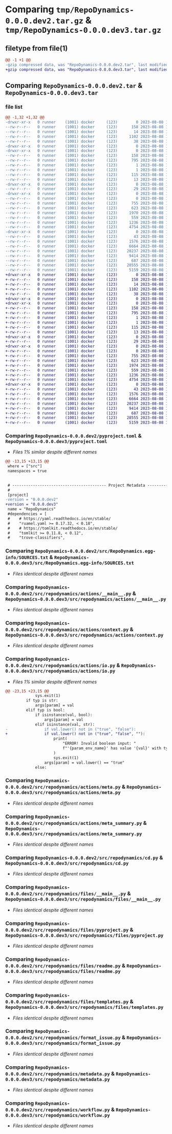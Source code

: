 # Comparing `tmp/RepoDynamics-0.0.0.dev2.tar.gz` & `tmp/RepoDynamics-0.0.0.dev3.tar.gz`

## filetype from file(1)

```diff
@@ -1 +1 @@
-gzip compressed data, was "RepoDynamics-0.0.0.dev2.tar", last modified: Tue Aug  8 15:02:13 2023, max compression
+gzip compressed data, was "RepoDynamics-0.0.0.dev3.tar", last modified: Tue Aug  8 15:10:12 2023, max compression
```

## Comparing `RepoDynamics-0.0.0.dev2.tar` & `RepoDynamics-0.0.0.dev3.tar`

### file list

```diff
@@ -1,32 +1,32 @@
-drwxr-xr-x   0 runner    (1001) docker     (123)        0 2023-08-08 15:02:13.768183 RepoDynamics-0.0.0.dev2/
--rw-r--r--   0 runner    (1001) docker     (123)      158 2023-08-08 15:02:13.764183 RepoDynamics-0.0.0.dev2/PKG-INFO
--rw-r--r--   0 runner    (1001) docker     (123)       14 2023-08-08 15:02:04.000000 RepoDynamics-0.0.0.dev2/README.md
--rw-r--r--   0 runner    (1001) docker     (123)     1102 2023-08-08 15:02:04.000000 RepoDynamics-0.0.0.dev2/pyproject.toml
--rw-r--r--   0 runner    (1001) docker     (123)       38 2023-08-08 15:02:13.768183 RepoDynamics-0.0.0.dev2/setup.cfg
-drwxr-xr-x   0 runner    (1001) docker     (123)        0 2023-08-08 15:02:13.760183 RepoDynamics-0.0.0.dev2/src/
-drwxr-xr-x   0 runner    (1001) docker     (123)        0 2023-08-08 15:02:13.764183 RepoDynamics-0.0.0.dev2/src/RepoDynamics.egg-info/
--rw-r--r--   0 runner    (1001) docker     (123)      158 2023-08-08 15:02:13.000000 RepoDynamics-0.0.0.dev2/src/RepoDynamics.egg-info/PKG-INFO
--rw-r--r--   0 runner    (1001) docker     (123)      795 2023-08-08 15:02:13.000000 RepoDynamics-0.0.0.dev2/src/RepoDynamics.egg-info/SOURCES.txt
--rw-r--r--   0 runner    (1001) docker     (123)        1 2023-08-08 15:02:13.000000 RepoDynamics-0.0.0.dev2/src/RepoDynamics.egg-info/dependency_links.txt
--rw-r--r--   0 runner    (1001) docker     (123)        1 2023-08-08 15:02:13.000000 RepoDynamics-0.0.0.dev2/src/RepoDynamics.egg-info/not-zip-safe
--rw-r--r--   0 runner    (1001) docker     (123)      115 2023-08-08 15:02:13.000000 RepoDynamics-0.0.0.dev2/src/RepoDynamics.egg-info/requires.txt
--rw-r--r--   0 runner    (1001) docker     (123)       13 2023-08-08 15:02:13.000000 RepoDynamics-0.0.0.dev2/src/RepoDynamics.egg-info/top_level.txt
-drwxr-xr-x   0 runner    (1001) docker     (123)        0 2023-08-08 15:02:13.764183 RepoDynamics-0.0.0.dev2/src/repodynamics/
--rw-r--r--   0 runner    (1001) docker     (123)       29 2023-08-08 15:02:04.000000 RepoDynamics-0.0.0.dev2/src/repodynamics/__init__.py
-drwxr-xr-x   0 runner    (1001) docker     (123)        0 2023-08-08 15:02:13.764183 RepoDynamics-0.0.0.dev2/src/repodynamics/actions/
--rw-r--r--   0 runner    (1001) docker     (123)        0 2023-08-08 15:02:04.000000 RepoDynamics-0.0.0.dev2/src/repodynamics/actions/__init__.py
--rw-r--r--   0 runner    (1001) docker     (123)      755 2023-08-08 15:02:04.000000 RepoDynamics-0.0.0.dev2/src/repodynamics/actions/__main__.py
--rw-r--r--   0 runner    (1001) docker     (123)      623 2023-08-08 15:02:04.000000 RepoDynamics-0.0.0.dev2/src/repodynamics/actions/context.py
--rw-r--r--   0 runner    (1001) docker     (123)     1970 2023-08-08 15:02:04.000000 RepoDynamics-0.0.0.dev2/src/repodynamics/actions/io.py
--rw-r--r--   0 runner    (1001) docker     (123)      559 2023-08-08 15:02:04.000000 RepoDynamics-0.0.0.dev2/src/repodynamics/actions/meta.py
--rw-r--r--   0 runner    (1001) docker     (123)     1236 2023-08-08 15:02:04.000000 RepoDynamics-0.0.0.dev2/src/repodynamics/actions/meta_summary.py
--rw-r--r--   0 runner    (1001) docker     (123)     4754 2023-08-08 15:02:04.000000 RepoDynamics-0.0.0.dev2/src/repodynamics/cd.py
-drwxr-xr-x   0 runner    (1001) docker     (123)        0 2023-08-08 15:02:13.764183 RepoDynamics-0.0.0.dev2/src/repodynamics/files/
--rw-r--r--   0 runner    (1001) docker     (123)       43 2023-08-08 15:02:04.000000 RepoDynamics-0.0.0.dev2/src/repodynamics/files/__init__.py
--rw-r--r--   0 runner    (1001) docker     (123)     1576 2023-08-08 15:02:04.000000 RepoDynamics-0.0.0.dev2/src/repodynamics/files/__main__.py
--rw-r--r--   0 runner    (1001) docker     (123)     6664 2023-08-08 15:02:04.000000 RepoDynamics-0.0.0.dev2/src/repodynamics/files/pyproject.py
--rw-r--r--   0 runner    (1001) docker     (123)    20237 2023-08-08 15:02:04.000000 RepoDynamics-0.0.0.dev2/src/repodynamics/files/readme.py
--rw-r--r--   0 runner    (1001) docker     (123)     9414 2023-08-08 15:02:04.000000 RepoDynamics-0.0.0.dev2/src/repodynamics/files/templates.py
--rw-r--r--   0 runner    (1001) docker     (123)      687 2023-08-08 15:02:04.000000 RepoDynamics-0.0.0.dev2/src/repodynamics/format_issue.py
--rw-r--r--   0 runner    (1001) docker     (123)    28555 2023-08-08 15:02:04.000000 RepoDynamics-0.0.0.dev2/src/repodynamics/metadata.py
--rw-r--r--   0 runner    (1001) docker     (123)     5159 2023-08-08 15:02:04.000000 RepoDynamics-0.0.0.dev2/src/repodynamics/workflow.py
+drwxr-xr-x   0 runner    (1001) docker     (123)        0 2023-08-08 15:10:12.075517 RepoDynamics-0.0.0.dev3/
+-rw-r--r--   0 runner    (1001) docker     (123)      158 2023-08-08 15:10:12.075517 RepoDynamics-0.0.0.dev3/PKG-INFO
+-rw-r--r--   0 runner    (1001) docker     (123)       14 2023-08-08 15:10:00.000000 RepoDynamics-0.0.0.dev3/README.md
+-rw-r--r--   0 runner    (1001) docker     (123)     1102 2023-08-08 15:10:00.000000 RepoDynamics-0.0.0.dev3/pyproject.toml
+-rw-r--r--   0 runner    (1001) docker     (123)       38 2023-08-08 15:10:12.075517 RepoDynamics-0.0.0.dev3/setup.cfg
+drwxr-xr-x   0 runner    (1001) docker     (123)        0 2023-08-08 15:10:12.071517 RepoDynamics-0.0.0.dev3/src/
+drwxr-xr-x   0 runner    (1001) docker     (123)        0 2023-08-08 15:10:12.071517 RepoDynamics-0.0.0.dev3/src/RepoDynamics.egg-info/
+-rw-r--r--   0 runner    (1001) docker     (123)      158 2023-08-08 15:10:12.000000 RepoDynamics-0.0.0.dev3/src/RepoDynamics.egg-info/PKG-INFO
+-rw-r--r--   0 runner    (1001) docker     (123)      795 2023-08-08 15:10:12.000000 RepoDynamics-0.0.0.dev3/src/RepoDynamics.egg-info/SOURCES.txt
+-rw-r--r--   0 runner    (1001) docker     (123)        1 2023-08-08 15:10:12.000000 RepoDynamics-0.0.0.dev3/src/RepoDynamics.egg-info/dependency_links.txt
+-rw-r--r--   0 runner    (1001) docker     (123)        1 2023-08-08 15:10:11.000000 RepoDynamics-0.0.0.dev3/src/RepoDynamics.egg-info/not-zip-safe
+-rw-r--r--   0 runner    (1001) docker     (123)      115 2023-08-08 15:10:12.000000 RepoDynamics-0.0.0.dev3/src/RepoDynamics.egg-info/requires.txt
+-rw-r--r--   0 runner    (1001) docker     (123)       13 2023-08-08 15:10:12.000000 RepoDynamics-0.0.0.dev3/src/RepoDynamics.egg-info/top_level.txt
+drwxr-xr-x   0 runner    (1001) docker     (123)        0 2023-08-08 15:10:12.071517 RepoDynamics-0.0.0.dev3/src/repodynamics/
+-rw-r--r--   0 runner    (1001) docker     (123)       29 2023-08-08 15:10:00.000000 RepoDynamics-0.0.0.dev3/src/repodynamics/__init__.py
+drwxr-xr-x   0 runner    (1001) docker     (123)        0 2023-08-08 15:10:12.075517 RepoDynamics-0.0.0.dev3/src/repodynamics/actions/
+-rw-r--r--   0 runner    (1001) docker     (123)        0 2023-08-08 15:10:00.000000 RepoDynamics-0.0.0.dev3/src/repodynamics/actions/__init__.py
+-rw-r--r--   0 runner    (1001) docker     (123)      755 2023-08-08 15:10:00.000000 RepoDynamics-0.0.0.dev3/src/repodynamics/actions/__main__.py
+-rw-r--r--   0 runner    (1001) docker     (123)      623 2023-08-08 15:10:00.000000 RepoDynamics-0.0.0.dev3/src/repodynamics/actions/context.py
+-rw-r--r--   0 runner    (1001) docker     (123)     1974 2023-08-08 15:10:00.000000 RepoDynamics-0.0.0.dev3/src/repodynamics/actions/io.py
+-rw-r--r--   0 runner    (1001) docker     (123)      559 2023-08-08 15:10:00.000000 RepoDynamics-0.0.0.dev3/src/repodynamics/actions/meta.py
+-rw-r--r--   0 runner    (1001) docker     (123)     1236 2023-08-08 15:10:00.000000 RepoDynamics-0.0.0.dev3/src/repodynamics/actions/meta_summary.py
+-rw-r--r--   0 runner    (1001) docker     (123)     4754 2023-08-08 15:10:00.000000 RepoDynamics-0.0.0.dev3/src/repodynamics/cd.py
+drwxr-xr-x   0 runner    (1001) docker     (123)        0 2023-08-08 15:10:12.075517 RepoDynamics-0.0.0.dev3/src/repodynamics/files/
+-rw-r--r--   0 runner    (1001) docker     (123)       43 2023-08-08 15:10:00.000000 RepoDynamics-0.0.0.dev3/src/repodynamics/files/__init__.py
+-rw-r--r--   0 runner    (1001) docker     (123)     1576 2023-08-08 15:10:00.000000 RepoDynamics-0.0.0.dev3/src/repodynamics/files/__main__.py
+-rw-r--r--   0 runner    (1001) docker     (123)     6664 2023-08-08 15:10:00.000000 RepoDynamics-0.0.0.dev3/src/repodynamics/files/pyproject.py
+-rw-r--r--   0 runner    (1001) docker     (123)    20237 2023-08-08 15:10:00.000000 RepoDynamics-0.0.0.dev3/src/repodynamics/files/readme.py
+-rw-r--r--   0 runner    (1001) docker     (123)     9414 2023-08-08 15:10:00.000000 RepoDynamics-0.0.0.dev3/src/repodynamics/files/templates.py
+-rw-r--r--   0 runner    (1001) docker     (123)      687 2023-08-08 15:10:00.000000 RepoDynamics-0.0.0.dev3/src/repodynamics/format_issue.py
+-rw-r--r--   0 runner    (1001) docker     (123)    28555 2023-08-08 15:10:00.000000 RepoDynamics-0.0.0.dev3/src/repodynamics/metadata.py
+-rw-r--r--   0 runner    (1001) docker     (123)     5159 2023-08-08 15:10:00.000000 RepoDynamics-0.0.0.dev3/src/repodynamics/workflow.py
```

### Comparing `RepoDynamics-0.0.0.dev2/pyproject.toml` & `RepoDynamics-0.0.0.dev3/pyproject.toml`

 * *Files 1% similar despite different names*

```diff
@@ -13,15 +13,15 @@
 where = ["src"]
 namespaces = true
 
 
 # ----------------------------------------- Project Metadata -------------------------------------
 #
 [project]
-version = "0.0.0.dev2"
+version = "0.0.0.dev3"
 name = "RepoDynamics"
 #dependencies = [
 #    # https://yaml.readthedocs.io/en/stable/
 #    "ruamel.yaml >= 0.17.32, < 0.18",
 #    # https://tomlkit.readthedocs.io/en/stable/
 #    "tomlkit >= 0.11.8, < 0.12",
 #    "trove-classifiers",
```

### Comparing `RepoDynamics-0.0.0.dev2/src/RepoDynamics.egg-info/SOURCES.txt` & `RepoDynamics-0.0.0.dev3/src/RepoDynamics.egg-info/SOURCES.txt`

 * *Files identical despite different names*

### Comparing `RepoDynamics-0.0.0.dev2/src/repodynamics/actions/__main__.py` & `RepoDynamics-0.0.0.dev3/src/repodynamics/actions/__main__.py`

 * *Files identical despite different names*

### Comparing `RepoDynamics-0.0.0.dev2/src/repodynamics/actions/context.py` & `RepoDynamics-0.0.0.dev3/src/repodynamics/actions/context.py`

 * *Files identical despite different names*

### Comparing `RepoDynamics-0.0.0.dev2/src/repodynamics/actions/io.py` & `RepoDynamics-0.0.0.dev3/src/repodynamics/actions/io.py`

 * *Files 1% similar despite different names*

```diff
@@ -23,15 +23,15 @@
             sys.exit(1)
         if typ is str:
             args[param] = val
         elif typ is bool:
             if isinstance(val, bool):
                 args[param] = val
             elif isinstance(val, str):
-                if val.lower() not in ("true", "false"):
+                if val.lower() not in ("true", "false", ""):
                     print(
                         "ERROR! Invalid boolean input: "
                         f"'{param_env_name}' has value '{val}' with type {type(val)}."
                     )
                     sys.exit(1)
                 args[param] = val.lower() == "true"
             else:
```

### Comparing `RepoDynamics-0.0.0.dev2/src/repodynamics/actions/meta.py` & `RepoDynamics-0.0.0.dev3/src/repodynamics/actions/meta.py`

 * *Files identical despite different names*

### Comparing `RepoDynamics-0.0.0.dev2/src/repodynamics/actions/meta_summary.py` & `RepoDynamics-0.0.0.dev3/src/repodynamics/actions/meta_summary.py`

 * *Files identical despite different names*

### Comparing `RepoDynamics-0.0.0.dev2/src/repodynamics/cd.py` & `RepoDynamics-0.0.0.dev3/src/repodynamics/cd.py`

 * *Files identical despite different names*

### Comparing `RepoDynamics-0.0.0.dev2/src/repodynamics/files/__main__.py` & `RepoDynamics-0.0.0.dev3/src/repodynamics/files/__main__.py`

 * *Files identical despite different names*

### Comparing `RepoDynamics-0.0.0.dev2/src/repodynamics/files/pyproject.py` & `RepoDynamics-0.0.0.dev3/src/repodynamics/files/pyproject.py`

 * *Files identical despite different names*

### Comparing `RepoDynamics-0.0.0.dev2/src/repodynamics/files/readme.py` & `RepoDynamics-0.0.0.dev3/src/repodynamics/files/readme.py`

 * *Files identical despite different names*

### Comparing `RepoDynamics-0.0.0.dev2/src/repodynamics/files/templates.py` & `RepoDynamics-0.0.0.dev3/src/repodynamics/files/templates.py`

 * *Files identical despite different names*

### Comparing `RepoDynamics-0.0.0.dev2/src/repodynamics/format_issue.py` & `RepoDynamics-0.0.0.dev3/src/repodynamics/format_issue.py`

 * *Files identical despite different names*

### Comparing `RepoDynamics-0.0.0.dev2/src/repodynamics/metadata.py` & `RepoDynamics-0.0.0.dev3/src/repodynamics/metadata.py`

 * *Files identical despite different names*

### Comparing `RepoDynamics-0.0.0.dev2/src/repodynamics/workflow.py` & `RepoDynamics-0.0.0.dev3/src/repodynamics/workflow.py`

 * *Files identical despite different names*

